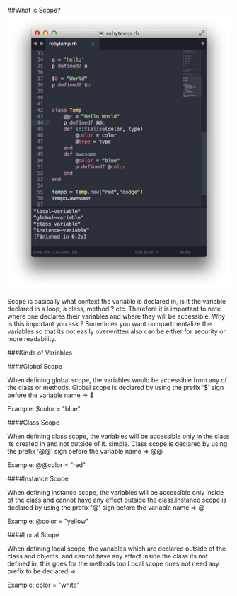 ##What is Scope?
![](../imgs/variables.jpeg)

Scope is basically what context the variable is declared in, is it the variable declared in a loop, a class, method ? etc. Therefore it is important to note where one declares their variables and where they will be accessible. Why is this important you ask ? Sometimes you want compartmentalize the variables so that its not easily overwritten also can be either for security or more readability.

###Kinds of Variables

####Global Scope

When defining global scope, the variables would be accessible from any of the class or methods. Global scope is declared by using the prefix '$' sign before the variable name => $<variable-name>

Example: $color = "blue"

####Class Scope

When defining class scope, the variables will be accessible only in the class its created in and not outside of it. simple. Class scope is declared by using the prefix '@@' sign before the variable name => @@<variable-name>

Example: @@color = "red"

####Instance Scope

When defining instance scope, the variables will be accessible only inside of the class and cannot have any effect outside the class.Instance scope is declared by using the prefix '@' sign before the variable name => @<variable-name>

Example: @color = "yellow"

####Local Scope

When defining local scope, the variables which are declared outside of the class and objects, and cannot have any effect inside the class its not defined in, this goes for the methods too.Local scope does not need any prefix to be declared => <variable-name>

Example: color = "white"